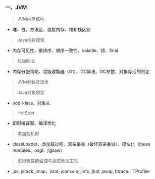 ### 一、JVM

> JVM内存结构

- 堆、栈、方法区、直接内存、堆和栈区别

> Java内存模型

- 内存可见性、重排序、顺序一致性、volatile、锁、final

> 垃圾回收

- 内存分配策略、垃圾收集器（G1）、GC算法、GC参数、对象存活的判定

> JVM参数及调优



> Java对象模型

- oop-klass、对象头

> HotSpot

- 即时编译器、编译优化

> 类加载机制

- classLoader、类加载过程、双亲委派（破坏双亲委派）、模块化（jboss modules、osgl、jigsaw）

> 虚拟机性能监控与故障处理工具

- jps, jstack, jmap、jstat, jconsole, jinfo, jhat, javap, btrace、TProfiler